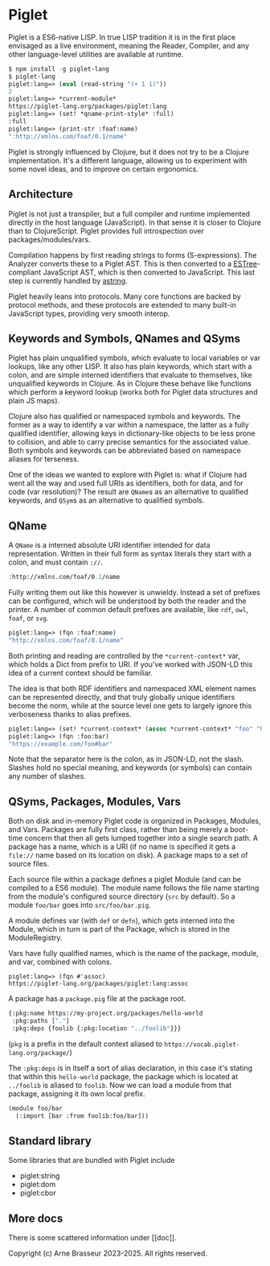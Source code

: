 # Piglet

Piglet is a ES6-native LISP. In true LISP tradition it is in the first place
envisaged as a live environment, meaning the Reader, Compiler, and any other
language-level utilities are available at runtime.

```lisp
$ npm install -g piglet-lang
$ piglet-lang
piglet:lang=> (eval (read-string "(+ 1 1)"))
2
piglet:lang=> *current-module*
https://piglet-lang.org/packages/piglet:lang
piglet:lang=> (set! *qname-print-style* :full) 
:full
piglet:lang=> (print-str :foaf:name)
":http://xmlns.com/foaf/0.1/name"
```

Piglet is strongly influenced by Clojure, but it does not try to be a Clojure
implementation. It's a different language, allowing us to experiment with some
novel ideas, and to improve on certain ergonomics.

## Architecture

Piglet is not just a transpiler, but a full compiler and runtime implemented
directly in the host language (JavaScript). In that sense it is closer to
Clojure than to ClojureScript. Piglet provides full introspection over
packages/modules/vars.

Compilation happens by first reading strings to forms (S-expressions). The
Analyzer converts these to a Piglet AST. This is then converted to a
[ESTree](https://github.com/estree/estree)-compliant JavaScript AST, which is
then converted to JavaScript. This last step is currently handled by
[astring](https://github.com/davidbonnet/astring).

Piglet heavily leans into protocols. Many core functions are backed by protocol
methods, and these protocols are extended to many built-in JavaScript types,
providing very smooth interop.

## Keywords and Symbols, QNames and QSyms

Piglet has plain unqualified symbols, which evaluate to local variables or var
lookups, like any other LISP. It also has plain keywords, which start with a
colon, and are simple interned identifiers that evaluate to themselves, like
unqualified keywords in Clojure. As in Clojure these behave like functions which
perform a keyword lookup (works both for Piglet data structures and plain JS
maps).

Clojure also has qualified or namespaced symbols and keywords. The former as a
way to identify a var within a namespace, the latter as a fully qualified
identifier, allowing keys in dictionary-like objects to be less prone to
collision, and able to carry precise semantics for the associated value. Both
symbols and keywords can be abbreviated based on namespace aliases for
terseness.

One of the ideas we wanted to explore with Piglet is: what if Clojure had went
all the way and used full URIs as identifiers, both for data, and for code (var
resolution)? The result are `QName`s as an alternative to qualified keywords,
and `QSym`s as an alternative to qualified symbols.

## QName

A `QName` is a interned absolute URI identifier intended for data
representation. Written in their full form as syntax literals they start with a
colon, and must contain `://`.

```lisp
:http://xmlns.com/foaf/0.1/name
```

Fully writing them out like this however is unwieldy. Instead a set of prefixes
can be configured, which will be understood by both the reader and the printer.
A number of common default prefixes are available, like `rdf`, `owl`, `foaf`, or
`svg`.

```lisp
piglet:lang=> (fqn :foaf:name)
"http://xmlns.com/foaf/0.1/name"
```

Both printing and reading are controlled by the `*current-context*` var, which
holds a Dict from prefix to URI. If you've worked with JSON-LD this idea of a
current context should be familiar.

The idea is that both RDF identifiers and namespaced XML element names can be
represented directly, and that truly globally unique identifiers become the
norm, while at the source level one gets to largely ignore this verboseness
thanks to alias prefixes.

```lisp
piglet:lang=> (set! *current-context* (assoc *current-context* "foo" "https://example.com/foo#"))
piglet:lang=> (fqn :foo:bar)
"https://example.com/foo#bar"
```

Note that the separator here is the colon, as in JSON-LD, not the slash. Slashes
hold no special meaning, and keywords (or symbols) can contain any number of
slashes.

## QSyms, Packages, Modules, Vars

Both on disk and in-memory Piglet code is organized in Packages, Modules, and
Vars. Packages are fully first class, rather than being merely a boot-time
concern that then all gets lumped together into a single search path. A package
has a name, which is a URI (if no name is specified it gets a `file://` name
based on its location on disk). A package maps to a set of source files.

Each source file within a package defines a piglet Module (and can be compiled
to a ES6 module). The module name follows the file name starting from the
module's configured source directory (`src` by default). So a module `foo/bar`
goes into `src/foo/bar.pig`.

A module defines var (with `def` or `defn`), which gets interned into the
Module, which in turn is part of the Package, which is stored in the
ModuleRegistry.

Vars have fully qualified names, which is the name of the package, module, and
var, combined with colons. 

```
piglet:lang=> (fqn #'assoc)
https://piglet-lang.org/packages/piglet:lang:assoc
```

A package has a `package.pig` file at the package root.

```lisp
{:pkg:name https://my-project.org/packages/hello-world
 :pkg:paths ["."]
 :pkg:deps {foolib {:pkg:location "../foolib"}}}
```

(`pkg` is a prefix in the default context aliased to `https://vocab.piglet-lang.org/package/`)

The `:pkg:deps` is in itself a sort of alias declaration, in this case it's
stating that within this `hello-world` package, the package which is located at
`../foolib` is aliased to `foolib`. Now we can load a module from that package,
assigning it its own local prefix.

```lisp
(module foo/bar
  (:import [bar :from foolib:foo/bar]))
```

## Standard library

Some libraries that are bundled with Piglet include

- piglet:string
- piglet:dom
- piglet:cbor

## More docs

There is some scattered information under [[doc]].



Copyright (c) Arne Brasseur 2023-2025. All rights reserved.
